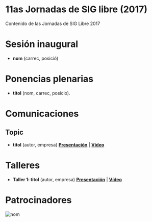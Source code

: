 # 11as Jornadas de SIG libre (2017)

Contenido de las Jornadas de SIG Libre 2017

Sesión inaugural
==================

* **nom** (carrec, posició)

Ponencias plenarias
====================

* **titol** (nom, carrec, posicio).

Comunicaciones
=================

Topic
---------------------------

* **titol** (autor, empresa) **[Presentación]()** | **[Vídeo]()**

Talleres
========

* **Taller 1: titol** (autor, empresa) **[Presentación]()** | **[Vídeo]()**

Patrocinadores
==============

![nom](img/fitxer.jpg)
